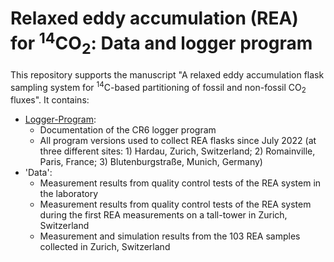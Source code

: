 # Relaxed eddy accumulation (REA) for <sup>14</sup>CO<sub>2</sub>: Data and logger program

This repository supports the manuscript "A relaxed eddy accumulation flask sampling system for <sup>14</sup>C-based partitioning of fossil and non-fossil CO<sub>2</sub> fluxes". It contains:

- [Logger-Program](https://github.com/AKKunz/REA_flask_data_and_logger_program_Zurich-Hardau/tree/main/Logger-Program):
  - Documentation of the CR6 logger program
  - All program versions used to collect REA flasks since July 2022 (at three different sites: 1) Hardau, Zurich, Switzerland; 2) Romainville, Paris, France; 3) Blutenburgstraße, Munich, Germany)
- 'Data':
  -  Measurement results from quality control tests of the REA system in the laboratory
  -  Measurement results from quality control tests of the REA system during the first REA measurements on a tall-tower in Zurich, Switzerland
  -  Measurement and simulation results from the 103 REA samples collected in Zurich, Switzerland
